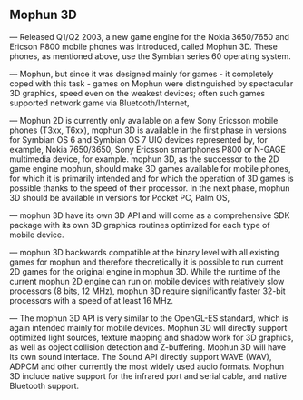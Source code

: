 ## Mophun 3D

— Released Q1/Q2 2003, a new game engine for the Nokia 3650/7650 and Ericson P800 mobile phones was introduced, called Mophun 3D. These phones, as mentioned above, use the Symbian series 60 operating system. 

— Mophun, but since it was designed mainly for games - it completely coped with this task - games on Mophun were distinguished by spectacular 3D graphics, speed even on the weakest devices; often such games supported network game via Bluetooth/Internet, 


— Mophun 2D is currently only available on a few Sony Ericsson mobile phones (T3xx, T6xx), mophun 3D is available in the first phase in versions for Symbian OS 6 and Symbian OS 7 UIQ devices represented by, for example, Nokia 7650/3650, Sony Ericsson smartphones P800 or N-GAGE multimedia device, for example. mophun 3D, as the successor to the 2D game engine mophun, should make 3D games available for mobile phones, for which it is primarily intended and for which the operation of 3D games is possible thanks to the speed of their processor. In the next phase, mophun 3D should be available in versions for Pocket PC, Palm OS,

— mophun 3D have its own 3D API and will come as a comprehensive SDK package with its own 3D graphics routines optimized for each type of mobile device.

— mophun 3D backwards compatible at the binary level with all existing games for mophun and therefore theoretically it is possible to run current 2D games for the original engine in mophun 3D. While the runtime of the current mophun 2D engine can run on mobile devices with relatively slow processors (8 bits, 12 MHz), mophun 3D require significantly faster 32-bit processors with a speed of at least 16 MHz.

— The mophun 3D API is very similar to the OpenGL-ES standard, which is again intended mainly for mobile devices. Mophun 3D will directly support optimized light sources, texture mapping and shadow work for 3D graphics, as well as object collision detection and Z-buffering. Mophun 3D will have its own sound interface. The Sound API directly support WAVE (WAV), ADPCM and other currently the most widely used audio formats. Mophun 3D include native support for the infrared port and serial cable, and native Bluetooth support.
